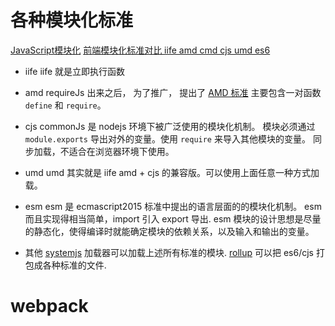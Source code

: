 
# 各种模块化标准
[JavaScript模块化](https://juejin.im/post/6844903663404580878)
[前端模块化标准对比 iife amd cmd cjs umd es6](https://blog.whyoop.com/2018/08/01/js-modules/)

+ iife
iife 就是立即执行函数
+ amd
requireJs 出来之后， 为了推广， 提出了 [AMD 标准](https://github.com/amdjs/amdjs-api)
主要包含一对函数 `define` 和 `require`。
+ cjs
commonJs 是 nodejs 环境下被广泛使用的模块化机制。 模块必须通过 `module.exports` 导出对外的变量。使用 `require` 来导入其他模块的变量。
同步加载，不适合在浏览器环境下使用。
+ umd
umd 其实就是 iife amd + cjs 的兼容版。可以使用上面任意一种方式加载。
+ esm
esm 是 ecmascript2015 标准中提出的语言层面的的模块化机制。
esm 而且实现得相当简单，import 引入 export 导出.
esm 模块的设计思想是尽量的静态化，使得编译时就能确定模块的依赖关系，以及输入和输出的变量。

+ 其他
[systemjs](https://github.com/systemjs/systemjs) 加载器可以加载上述所有标准的模块.
[rollup](https://github.com/rollup/rollup) 可以把 es6/cjs 打包成各种标准的文件.

# webpack
